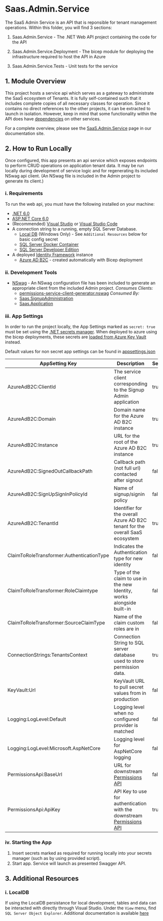 # Saas.Admin.Service

The SaaS Admin Service is an API that is reponsible for tenant management operations. Within this folder, you will find 3 sections:

1. Saas.Admin.Service - The .NET Web API project containing the code for the API

2. Saas.Admin.Service.Deployment - The bicep module for deploying the infrastructure required to host the API in Azure

3. Saas.Admin.Service.Tests - Unit tests for the service

## 1. Module Overview

This project hosts a service api which serves as a gateway to administrate the SaaS ecosystem of Tenants. It is fully self-contained such that it includes complete copies of all necessary classes for operation. Since it contains no direct references to the other projects, it can be extracted to launch in isolation. However, keep in mind that some functionality within the API does have [dependencies](https://azure.github.io/azure-saas/components/admin-service/#dependencies) on other services.

For a complete overview, please see the [SaaS.Admin.Service](https://azure.github.io/azure-saas/components/admin-service/) page in our documentation site.

## 2. How to Run Locally

Once configured, this app presents an api service which exposes endpoints to perform CRUD operations on application tenant data. It may be run locally during development of service logic and for regenerating its included NSwag api client. (An NSwag file is included in the Admin project to generate its client.)

### i. Requirements

To run the web api, you must have the following installed on your machine:

- [.NET 6.0](https://dotnet.microsoft.com/en-us/download/dotnet/6.0)
- [ASP.NET Core 6.0](https://docs.microsoft.com/en-us/aspnet/core/introduction-to-aspnet-core?view=aspnetcore-6.0)
- (Recommended) [Visual Studio](https://visualstudio.microsoft.com/downloads/) or [Visual Studio Code](https://code.visualstudio.com/download)
- A connection string to a running, empty SQL Server Database.
    - [Local DB](https://docs.microsoft.com/en-us/sql/database-engine/configure-windows/sql-server-express-localdb?view=sql-server-ver15) (Windows Only) - See `Additional Resources` below for basic config secret
    - [SQL Server Docker Container](https://hub.docker.com/_/microsoft-mssql-server)
    - [SQL Server Developer Edition](https://www.microsoft.com/en-us/sql-server/sql-server-downloads)
- A deployed [Identity Framework](https://azure.github.io/azure-saas/quick-start/) instance
    - [Azure AD B2C](https://azure.microsoft.com/en-us/services/active-directory/external-identities/b2c/) - created automatically with Bicep deployment

### ii. Development Tools

- [NSwag](https://github.com/RicoSuter/NSwag) - An NSwag configuration file has been included to generate an appropriate client from the included Admin project.
    *Consumes Clients:*
	- [permissions-service-client-generator.nswag](Saas.Admin.Service/permissions-service-client-generator.nswag)
	*Consumed By:*
    - [Saas.SignupAdministration](../Saas.SignupAdministration)
    - [Saas.Application](../Saas.Application)

### iii. App Settings

In order to run the project locally, the App Settings marked as `secret: true` must be set using the [.NET secrets manager](https://docs.microsoft.com/en-us/aspnet/core/security/app-secrets?view=aspnetcore-6.0&tabs=windows). When deployed to azure using the bicep deployments, these secrets are [loaded from Azure Key Vault](https://docs.microsoft.com/en-us/aspnet/core/security/key-vault-configuration?view=aspnetcore-6.0#secret-storage-in-the-development-environment) instead.

Default values for non secret app settings can be found in [appsettings.json](Saas.Admin.Service/appsettings.json)

| AppSetting Key                             |  Description                                                                                                                            | Secret | Default Value                         |
| ------------------------------------------ | --------------------------------------------------------------------------------------------------------------------------------------- | ------ | ------------------------------------- |
| AzureAdB2C:ClientId                        | The service client corresponding to the Signup Admin application                                                                        | true   |                                       |
| AzureAdB2C:Domain                          | Domain name for the Azure AD B2C instance                                                                                               | true   |                                       |
| AzureAdB2C:Instance                        | URL for the root of the Azure AD B2C instance                                                                                           | true   |                                       |
| AzureAdB2C:SignedOutCallbackPath           | Callback path (not full url) contacted after signout                                                                                    | false  | /signout/B2C_1A_SIGNUP_SIGNIN         |
| AzureAdB2C:SignUpSignInPolicyId            | Name of signup/signin policy                                                                                                            | false  | B2C_1A_SIGNUP_SIGNIN                  |
| AzureAdB2C:TenantId                        | Identifier for the overall Azure AD B2C tenant for the overall SaaS ecosystem                                                           | true   |                                       |
| ClaimToRoleTransformer:AuthenticationType  | Indicates the Authentication type for new identity                                                                                      | false  | MyCustomRoleAuth                      |
| ClaimToRoleTransformer:RoleClaimtype       | Type of the claim to use in the new Identity, works alongside built-in                                                                  | false  | MyCustomRoles                         |
| ClaimToRoleTransformer:SourceClaimType     | Name of the claim custom roles are in                                                                                                   | false  | permissions                           |
| ConnectionStrings:TenantsContext           | Connection String to SQL server database used to store permission data.                                                                 | true   | (localdb connnection string)          |
| KeyVault:Url                               | KeyVault URL to pull secret values from in production                                                                                   | false  |                                       |
| Logging:LogLevel:Default                   | Logging level when no configured provider is matched                                                                                    | false  | Information                           |
| Logging:LogLevel:Microsoft.AspNetCore      | Logging level for AspNetCore logging                                                                                                    | false  | Warning                               |
| PermissionsApi:BaseUrl                     | URL for downstream [Permissions API](../Saas.Identity/Saas.Permissions/readme.md)                                                       | false  |                                       |
| PermissionsApi:ApiKey                      | API Key to use for authentication with the downstream [Permissions API](../Saas.Identity/Saas.Permissions/readme.md) | true  |                                       |

### iv. Starting the App

1. Insert secrets marked as required for running locally into your secrets manager (such as by using provided script).
1. Start app. Service will launch as presented Swagger API.

## 3. Additional Resources

### i. LocalDB
If using the LocalDB persistance for local development, tables and data can be interacted with directly through Visual Studio. Under the `View` menu, find `SQL Server Object Explorer`. Additional documentation is available [here](https://docs.microsoft.com/en-us/sql/database-engine/configure-windows/sql-server-express-localdb?view=sql-server-ver16)